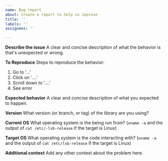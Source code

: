 ```yaml
---
name: Bug report
about: Create a report to help us improve
title: ''
labels: ''
assignees: ''

---
```


**Describe the issue**
A clear and concise description of what the behavior is that's unexpected or wrong.

**To Reproduce**
Steps to reproduce the behavior:
1. Go to '...'
2. Click on '....'
3. Scroll down to '....'
4. See error

**Expected behavior**
A clear and concise description of what you expected to happen.

**Version**
What version (or branch, or tag) of the library are you using?

**Current OS**
What operating system is the being run from? (`uname -a` and the output of `cat /etc/-lsb-release` if the target is Linux)

**Target OS**
What operating system is the code interacting with? (`uname -a` and the output of `cat /etc/lsb-release` if the target is Linux)

**Additional context**
Add any other context about the problem here.
